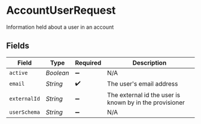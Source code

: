 # AccountUserRequest

Information held about a user in an account


## Fields

| Field                                                   | Type                                                    | Required                                                | Description                                             |
| ------------------------------------------------------- | ------------------------------------------------------- | ------------------------------------------------------- | ------------------------------------------------------- |
| `active`                                                | *Boolean*                                               | :heavy_minus_sign:                                      | N/A                                                     |
| `email`                                                 | *String*                                                | :heavy_check_mark:                                      | The user's email address                                |
| `externalId`                                            | *String*                                                | :heavy_minus_sign:                                      | The external id the user is known by in the provisioner |
| `userSchema`                                            | *String*                                                | :heavy_minus_sign:                                      | N/A                                                     |
